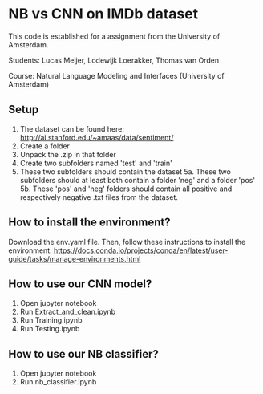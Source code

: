# NB vs CNN on IMDb dataset
This code is established for a assignment from the University of Amsterdam.

Students: Lucas Meijer, Lodewijk Loerakker, Thomas van Orden

Course:   Natural Language Modeling and Interfaces (University of Amsterdam)

## Setup
1. The dataset can be found here: http://ai.stanford.edu/~amaas/data/sentiment/
2. Create a folder
3. Unpack the .zip in that folder
4. Create two subfolders named 'test' and 'train'
5. These two subfolders should contain the dataset
	5a. These two subfolders should at least both contain a folder 'neg' and a folder 'pos'
	5b. These 'pos' and 'neg' folders should contain all positive and respectively negative .txt files from the dataset.

## How to install the environment?
Download the env.yaml file. Then, follow these instructions to install the environment: https://docs.conda.io/projects/conda/en/latest/user-guide/tasks/manage-environments.html

## How to use our CNN model?
1. Open jupyter notebook
2. Run Extract_and_clean.ipynb
3. Run Training.ipynb
4. Run Testing.ipynb

## How to use our NB classifier?
1. Open jupyter notebook
2. Run nb_classifier.ipynb

